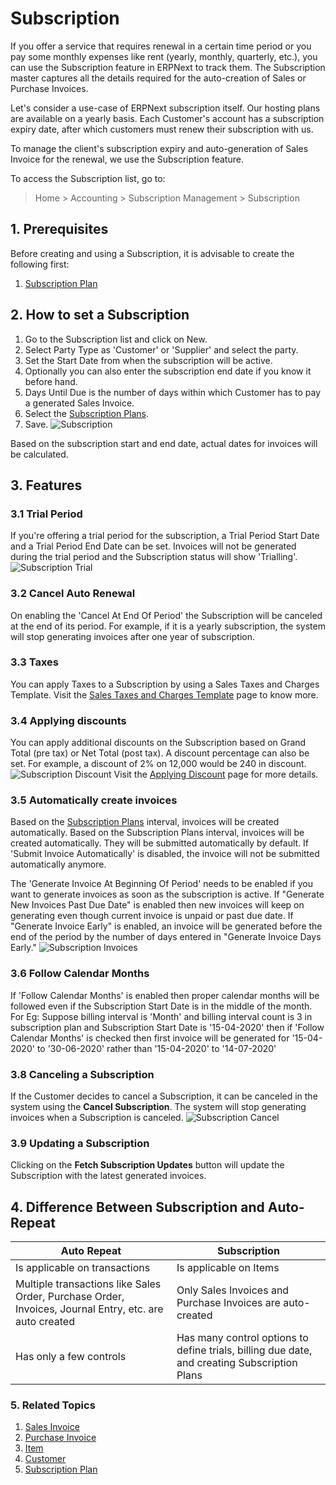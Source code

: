 <!-- add-breadcrumbs -->
# Subscription

If you offer a service that requires renewal in a certain time period or you pay some monthly expenses like rent (yearly, monthly, quarterly, etc.), you can use the Subscription feature in ERPNext to track them. The Subscription master captures all the details required for the auto-creation of Sales or Purchase Invoices.

Let's consider a use-case of ERPNext subscription itself. Our hosting plans are available on a yearly basis. Each Customer's account has a subscription expiry date, after which customers must renew their subscription with us.

To manage the client's subscription expiry and auto-generation of Sales Invoice for the renewal, we use the Subscription feature.

To access the Subscription list, go to:
> Home > Accounting > Subscription Management > Subscription

## 1. Prerequisites
Before creating and using a Subscription, it is advisable to create the following first:

1. [Subscription Plan](/docs/user/manual/en/accounts/subscription-plan)

## 2. How to set a Subscription
1. Go to the Subscription list and click on New.
1. Select Party Type as 'Customer' or 'Supplier' and select the party.
1. Set the Start Date from when the subscription will be active.
1. Optionally you can also enter the subscription end date if you know it before hand.
1. Days Until Due is the number of days within which Customer has to pay a generated Sales Invoice.
1. Select the [Subscription Plans](/docs/user/manual/en/accounts/subscription-plan).
1. Save.
 ![Subscription](/docs/assets/img/accounts/subscription.png)

Based on the subscription start and end date, actual dates for invoices will be calculated.

## 3. Features
### 3.1 Trial Period
If you're offering a trial period for the subscription, a Trial Period Start Date and a Trial Period End Date can be set. Invoices will not be generated during the trial period and the Subscription status will show 'Trialling'.
![Subscription Trial](/docs/assets/img/accounts/subscription-trial.png)

### 3.2 Cancel Auto Renewal
On enabling the 'Cancel At End Of Period' the Subscription will be canceled at the end of its period. For example, if it is a yearly subscription, the system will stop generating invoices after one year of subscription.

### 3.3 Taxes
You can apply Taxes to a Subscription by using a Sales Taxes and Charges Template. Visit the [Sales Taxes and Charges Template](/docs/user/manual/en/selling/sales-taxes-and-charges-template) page to know more.

### 3.4 Applying discounts
You can apply additional discounts on the Subscription based on Grand Total (pre tax) or Net Total (post tax). A discount percentage can also be set. For example, a discount of 2% on 12,000 would be 240 in discount.
 ![Subscription Discount](/docs/assets/img/accounts/subscription-discount.png)
Visit the [Applying Discount](/docs/user/manual/en/selling/articles/applying-discount) page for more details.

### 3.5 Automatically create invoices
Based on the [Subscription Plans](/docs/user/manual/en/accounts/subscription-plan) interval, invoices will be created automatically. Based on the Subscription Plans interval, invoices will be created automatically. They will be submitted automatically by default. If 'Submit Invoice Automatically' is disabled, the invoice will not be submitted automatically anymore.

The 'Generate Invoice At Beginning Of Period' needs to be enabled if you want to generate invoices as soon as the subscription is active. If "Generate New Invoices Past Due Date" is enabled then new invoices will keep on generating even though current invoice is unpaid or past due date. If "Generate Invoice Early" is enabled, an invoice will be generated before the end of the period by the number of days entered in "Generate Invoice Days Early."
 ![Subscription Invoices](/docs/assets/img/accounts/subscription-invoices.png)

### 3.6 Follow Calendar Months
If 'Follow Calendar Months' is enabled then proper calendar months will be followed even if the Subscription Start Date is in the middle of the month. For Eg: Suppose billing interval is 'Month' and billing interval count is 3 in subscription plan and Subscription Start Date is '15-04-2020' then if 'Follow Calendar Months' is checked then first invoice will be generated for '15-04-2020' to '30-06-2020' rather than '15-04-2020' to '14-07-2020'

### 3.8 Canceling a Subscription
If the Customer decides to cancel a Subscription, it can be canceled in the system using the **Cancel Subscription**. The system will stop generating invoices when a Subscription is canceled.
 ![Subscription Cancel](/docs/assets/img/accounts/subscription-cancel.png)

### 3.9 Updating a Subscription
Clicking on the **Fetch Subscription Updates** button will update the Subscription with the latest generated invoices.

## 4. Difference Between Subscription and Auto-Repeat

| Auto Repeat | Subscription |
|---------------|---------------|
| Is applicable on transactions | Is applicable on Items |
| Multiple transactions like Sales Order, Purchase Order, Invoices, Journal Entry, etc. are auto created | Only Sales Invoices and Purchase  Invoices are auto-created |
| Has only a few controls | Has many control options to define trials, billing due date, and creating Subscription Plans |

### 5. Related Topics
1. [Sales Invoice](/docs/user/manual/en/accounts/sales-invoice)
1. [Purchase Invoice](/docs/user/manual/en/accounts/purchase-invoice)
1. [Item](/docs/user/manual/en/stock/item)
1. [Customer](/docs/user/manual/en/CRM/customer)
1. [Subscription Plan](/docs/user/manual/en/accounts/subscription-plan)
